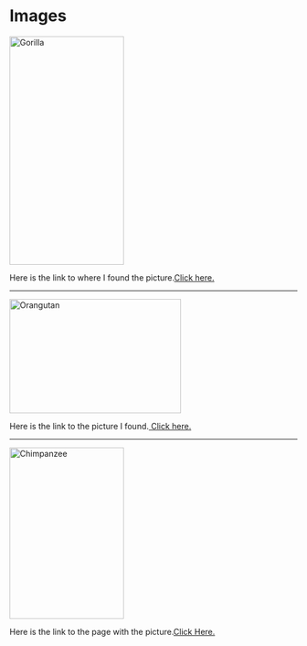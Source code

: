 # Images
<!DOCTYPE html>
<html lang="en-US">
      <body> 
       <img src="https://pixnio.com/free-images/2017/05/31/2017-05-31-10-40-56-768x1129.jpg"
              alt="Gorilla" 
              Width="200px" Height="400px"/>
             <p>Here is the link to where I found the picture.<a href="https://pixnio.com/fauna-animals/monkeys/monkey-gorilla-black" target="_blank">Click here.</a></p>
            <hr/>
        <img src="https://pixnio.com/free-images/2017/08/27/2017-08-27-10-39-04-1152x765.jpg"
              alt="Orangutan"
              Width="300px" Height="200px"/>
            <p>Here is the link to the picture I found.<a href="https://pixnio.com/art/art-draw-monochrome-portrait-animal-orangutan-ape-primate" target="_blank"> Click here.</a></p>
            <hr/>
            <img src="https://www.stockvault.net/data/2017/04/19/234217/preview16.jpg"
                  alt="Chimpanzee"
                  Width="200px" Height="300px"/>
            <p>Here is the link to the page with the picture.<a href="https://www.stockvault.net/photo/234217/wild-chimps" target="_blank">Click Here.</p>
      </body>       
</html>
